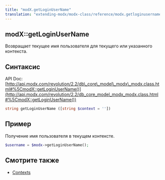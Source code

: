 ```yaml
---
title: "modX.getLoginUserName"
translation: "extending-modx/modx-class/reference/modx.getloginusername"
---
```


## modX::getLoginUserName

Возвращает текущее имя пользователя для текущего или указанного контекста.

## Синтаксис

API Doc: [http://api.modx.com/revolution/2.2/db\_core\_model\_modx\_modx.class.html#%5CmodX::getLoginUserName()](http://api.modx.com/revolution/2.2/db_core_model_modx_modx.class.html#%5CmodX::getLoginUserName())

``` php
string getLoginUserName ([string $context = ''])
```

## Пример

Получение имя пользователя в текущем контексте.

``` php
$username = $modx->getLoginUserName();
```

## Смотрите также

- [Contexts](building-sites/contexts "Contexts")
